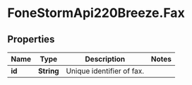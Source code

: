 # FoneStormApi220Breeze.Fax

## Properties
Name | Type | Description | Notes
------------ | ------------- | ------------- | -------------
**id** | **String** | Unique identifier of fax. | 


